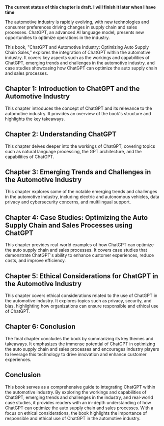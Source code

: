 **The current status of this chapter is draft. I will finish it later when I have time**

The automotive industry is rapidly evolving, with new technologies and consumer preferences driving changes in supply chain and sales processes. ChatGPT, an advanced AI language model, presents new opportunities to optimize operations in the industry.

This book, "ChatGPT and Automotive Industry: Optimizing Auto Supply Chain Sales," explores the integration of ChatGPT within the automotive industry. It covers key aspects such as the workings and capabilities of ChatGPT, emerging trends and challenges in the automotive industry, and case studies showcasing how ChatGPT can optimize the auto supply chain and sales processes.

**Chapter 1: Introduction to ChatGPT and the Automotive Industry**
------------------------------------------------------------------

This chapter introduces the concept of ChatGPT and its relevance to the automotive industry. It provides an overview of the book's structure and highlights the key takeaways.

**Chapter 2: Understanding ChatGPT**
------------------------------------

This chapter delves deeper into the workings of ChatGPT, covering topics such as natural language processing, the GPT architecture, and the capabilities of ChatGPT.

**Chapter 3: Emerging Trends and Challenges in the Automotive Industry**
------------------------------------------------------------------------

This chapter explores some of the notable emerging trends and challenges in the automotive industry, including electric and autonomous vehicles, data privacy and cybersecurity concerns, and multilingual support.

**Chapter 4: Case Studies: Optimizing the Auto Supply Chain and Sales Processes using ChatGPT**
-----------------------------------------------------------------------------------------------

This chapter provides real-world examples of how ChatGPT can optimize the auto supply chain and sales processes. It covers case studies that demonstrate ChatGPT's ability to enhance customer experiences, reduce costs, and improve efficiency.

**Chapter 5: Ethical Considerations for ChatGPT in the Automotive Industry**
----------------------------------------------------------------------------

This chapter covers ethical considerations related to the use of ChatGPT in the automotive industry. It explores topics such as privacy, security, and bias, highlighting how organizations can ensure responsible and ethical use of ChatGPT.

**Chapter 6: Conclusion**
-------------------------

The final chapter concludes the book by summarizing its key themes and takeaways. It emphasizes the immense potential of ChatGPT in optimizing the auto supply chain and sales processes and encourages industry players to leverage this technology to drive innovation and enhance customer experiences.

**Conclusion**
--------------

This book serves as a comprehensive guide to integrating ChatGPT within the automotive industry. By exploring the workings and capabilities of ChatGPT, emerging trends and challenges in the industry, and real-world case studies, it provides readers with an in-depth understanding of how ChatGPT can optimize the auto supply chain and sales processes. With a focus on ethical considerations, the book highlights the importance of responsible and ethical use of ChatGPT in the automotive industry.
